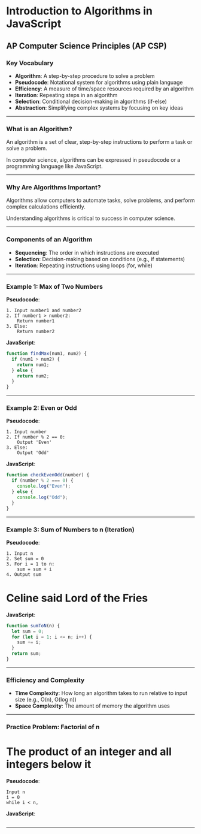 # Introduction to Algorithms in JavaScript

## AP Computer Science Principles (AP CSP)

### Key Vocabulary

- **Algorithm**: A step-by-step procedure to solve a problem
- **Pseudocode**: Notational system for algorithms using plain language
- **Efficiency**: A measure of time/space resources required by an algorithm
- **Iteration**: Repeating steps in an algorithm
- **Selection**: Conditional decision-making in algorithms (if-else)
- **Abstraction**: Simplifying complex systems by focusing on key ideas

---

### What is an Algorithm?

An algorithm is a set of clear, step-by-step instructions to perform a task or solve a problem.

In computer science, algorithms can be expressed in pseudocode or a programming language like JavaScript.

---

### Why Are Algorithms Important?

Algorithms allow computers to automate tasks, solve problems, and perform complex calculations efficiently.

Understanding algorithms is critical to success in computer science.

---

### Components of an Algorithm

- **Sequencing**: The order in which instructions are executed
- **Selection**: Decision-making based on conditions (e.g., if statements)
- **Iteration**: Repeating instructions using loops (for, while)

---

### Example 1: Max of Two Numbers

**Pseudocode**:

```
1. Input number1 and number2
2. If number1 > number2:
    Return number1
3. Else:
    Return number2
```

**JavaScript**:

```javascript
function findMax(num1, num2) {
  if (num1 > num2) {
    return num1;
  } else {
    return num2;
  }
}
```

---

### Example 2: Even or Odd

**Pseudocode**:

```
1. Input number
2. If number % 2 == 0:
    Output 'Even'
3. Else:
    Output 'Odd'
```

**JavaScript**:

```javascript
function checkEvenOdd(number) {
  if (number % 2 === 0) {
    console.log("Even");
  } else {
    console.log("Odd");
  }
}
```

---

### Example 3: Sum of Numbers to n (Iteration)

**Pseudocode**:

```
1. Input n
2. Set sum = 0
3. For i = 1 to n:
    sum = sum + i
4. Output sum
```

# Celine said Lord of the Fries

**JavaScript**:

```javascript
function sumToN(n) {
  let sum = 0;
  for (let i = 1; i <= n; i++) {
    sum += i;
  }
  return sum;
}
```

---

### Efficiency and Complexity

- **Time Complexity**: How long an algorithm takes to run relative to input size (e.g., O(n), O(log n))
- **Space Complexity**: The amount of memory the algorithm uses

---

### Practice Problem: Factorial of n

# The product of an integer and all integers below it

**Pseudocode**:

```
Input n
i = 0
while i < n,
```

**JavaScript**:

```javascript

```

---
